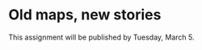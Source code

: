 # **Old maps, new stories** <!-- omit in toc -->

This assignment will be published by Tuesday, March 5.